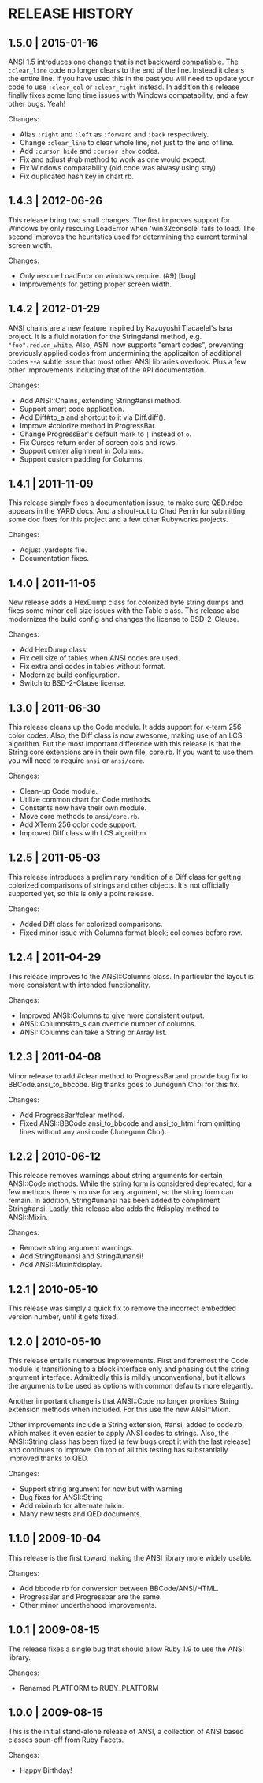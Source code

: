 # RELEASE HISTORY

## 1.5.0 | 2015-01-16

ANSI 1.5 introduces one change that is not backward compatiable. The 
`:clear_line` code no longer clears to the end of the line. Instead it
clears the entire line. If you have used this in the past you
will need to update your code to use `:clear_eol` or `:clear_right`
instead. In addition this release finally fixes some long time issues
with Windows compatability, and a few other bugs. Yeah!

Changes:

* Alias `:right` and `:left` as `:forward` and `:back` respectively.
* Change `:clear_line` to clear whole line, not just to the end of line.
* Add `:cursor_hide` and `:cursor_show` codes.
* Fix and adjust #rgb method to work as one would expect.
* Fix Windows compatability (old code was alwasy using stty).
* Fix duplicated hash key in chart.rb.


## 1.4.3 | 2012-06-26

This release bring two small changes. The first improves support
for Windows by only rescuing LoadError when 'win32console' fails
to load. The second improves the heuritstics used for determining
the current terminal screen width.

Changes:

* Only rescue LoadError on windows require. (#9) [bug]
* Improvements for getting proper screen width.


## 1.4.2 | 2012-01-29

ANSI chains are a new feature inspired by Kazuyoshi Tlacaelel's Isna project.
It is a fluid notation for the String#ansi method, e.g. `"foo".red.on_white`.
Also, ASNI now supports "smart codes", preventing previously applied codes
from undermining the applicaiton of additional codes --a subtle issue that
most other ANSI libraries overlook. Plus a few other improvements including
that of the API documentation.

Changes:

* Add ANSI::Chains, extending String#ansi method.
* Support smart code application.
* Add Diff#to_a and shortcut to it via Diff.diff().
* Improve #colorize method in ProgressBar.
* Change ProgressBar's default mark to `|` instead of `o`.
* Fix Curses return order of screen cols and rows.
* Support center alignment in Columns.
* Support custom padding for Columns.


## 1.4.1 | 2011-11-09

This release simply fixes a documentation issue, to make sure
QED.rdoc appears in the YARD docs. And a shout-out to Chad Perrin
for submitting some doc fixes for this project and a few other
Rubyworks projects.

Changes:

* Adjust .yardopts file.
* Documentation fixes.


## 1.4.0 | 2011-11-05

New release adds a HexDump class for colorized byte string dumps
and fixes some minor cell size issues with the Table class.
This release also modernizes the build config and changes the
license to BSD-2-Clause.

Changes:

* Add HexDump class.
* Fix cell size of tables when ANSI codes are used.
* Fix extra ansi codes in tables without format.
* Modernize build configuration.
* Switch to BSD-2-Clause license.


## 1.3.0 | 2011-06-30

This release cleans up the Code module. It adds support for x-term
256 color codes. Also, the Diff class is now awesome, making use of
an LCS algorithm. But the most important difference with this release
is that the String core extensions are in their own file, core.rb.
If you want to use them you will need to require `ansi` or `ansi/core`.

Changes:

* Clean-up Code module.
* Utilize common chart for Code methods.
* Constants now have their own module.
* Move core methods to `ansi/core.rb`.
* Add XTerm 256 color code support.
* Improved Diff class with LCS algorithm.


## 1.2.5 | 2011-05-03

This release introduces a preliminary rendition of a Diff class
for getting colorized comparisons of strings and other objects.
It's not officially supported yet, so this is only a point release.

Changes:

* Added Diff class for colorized comparisons.
* Fixed minor issue with Columns format block; col comes before row.


## 1.2.4 | 2011-04-29

This release improves to the ANSI::Columns class. In particular the
layout is more consistent with intended functionality.

Changes:

* Improved ANSI::Columns to give more consistent output.
* ANSI::Columns#to_s can override number of columns.
* ANSI::Columns can take a String or Array list.


## 1.2.3 | 2011-04-08

Minor release to add #clear method to ProgressBar and provide bug
fix to BBCode.ansi_to_bbcode. Big thanks goes to Junegunn Choi 
for this fix.

Changes:

* Add ProgressBar#clear method.
* Fixed ANSI::BBCode.ansi_to_bbcode and ansi_to_html from omitting lines
without any ansi code (Junegunn Choi).

## 1.2.2 | 2010-06-12

This release removes warnings about string arguments for certain
ANSI::Code methods. While the string form is considered deprecated,
for a few methods there is no use for any argument, so the string
form can remain. In addition, String#unansi has been added to
compliment String#ansi. Lastly, this release also adds the #display
method to ANSI::Mixin.

Changes:

* Remove string argument warnings.
* Add String#unansi and String#unansi!
* Add ANSI::Mixin#display.


## 1.2.1 | 2010-05-10

This release was simply a quick fix to remove the incorrect embedded
version number, until it gets fixed.


## 1.2.0 | 2010-05-10

This release entails numerous improvements. First and foremost
the Code module is transitioning to a block interface only
and phasing out the string argument interface. Admittedly this
is mildly unconventional, but it allows the arguments to be used
as options with common defaults more elegantly.

Another important change is that ANSI::Code no longer provides
String extension methods when included. For this use the new
ANSI::Mixin.

Other improvements include a String extension, #ansi, added to
code.rb, which makes it even easier to apply ANSI codes to strings.
Also, the ANSI::String class has been fixed (a few bugs crept
it with the last release) and continues to improve. On top of all
this testing has substantially improved thanks to QED.

Changes:

* Support string argument for now but with warning
* Bug fixes for ANSI::String
* Add mixin.rb for alternate mixin.
* Many new tests and QED documents.


## 1.1.0 | 2009-10-04

This release is the first toward making the ANSI library
more widely usable.

Changes:

* Add bbcode.rb for conversion between BBCode/ANSI/HTML.
* ProgressBar and Progressbar are the same.
* Other minor underthehood improvements.


## 1.0.1 | 2009-08-15

The release fixes a single bug that should allow Ruby 1.9
to use the ANSI library.

Changes:

* Renamed PLATFORM to RUBY_PLATFORM


## 1.0.0 | 2009-08-15

This is the initial stand-alone release of ANSI, a collection
of ANSI based classes spun-off from Ruby Facets.

Changes:

* Happy Birthday!

